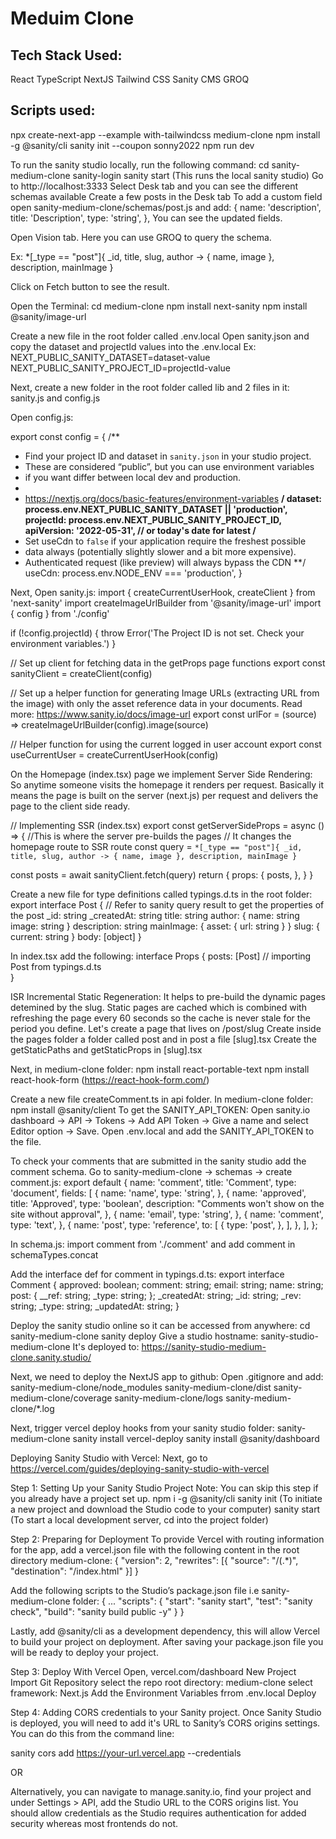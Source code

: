 # Meduim Clone

## Tech Stack Used:

React
TypeScript
NextJS
Tailwind CSS
Sanity CMS
GROQ

## Scripts used:

npx create-next-app --example with-tailwindcss medium-clone
npm install -g @sanity/cli
sanity init --coupon sonny2022
npm run dev

To run the sanity studio locally, run the following command:
cd sanity-medium-clone
sanity-login
sanity start (This runs the local sanity studio)
Go to http://localhost:3333
Select Desk tab and you can see the different schemas available
Create a few posts in the Desk tab
To add a custom field open sanity-medium-clone/schemas/post.js and add:
{
name: 'description',
title: 'Description',
type: 'string',
},
You can see the updated fields.

Open Vision tab. Here you can use GROQ to query the schema.

Ex: \*[_type == "post"]{
\_id,
title,
slug,
author -> {
name,
image
},
description,
mainImage
}

Click on Fetch button to see the result.

Open the Terminal:
cd medium-clone
npm install next-sanity
npm install @sanity/image-url

Create a new file in the root folder called .env.local
Open sanity.json and copy the dataset and projectId values into the .env.local
Ex:
NEXT_PUBLIC_SANITY_DATASET=dataset-value
NEXT_PUBLIC_SANITY_PROJECT_ID=projectId-value

Next, create a new folder in the root folder called lib and 2 files in it:
sanity.js and config.js

Open config.js:

export const config = {
/\*\*

- Find your project ID and dataset in `sanity.json` in your studio project.
- These are considered “public”, but you can use environment variables
- if you want differ between local dev and production.
-
- https://nextjs.org/docs/basic-features/environment-variables
  **/
  dataset: process.env.NEXT_PUBLIC_SANITY_DATASET || 'production',
  projectId: process.env.NEXT_PUBLIC_SANITY_PROJECT_ID,
  apiVersion: '2022-05-31', // or today's date for latest
  /**
- Set useCdn to `false` if your application require the freshest possible
- data always (potentially slightly slower and a bit more expensive).
- Authenticated request (like preview) will always bypass the CDN
  \*\*/
  useCdn: process.env.NODE_ENV === 'production',
  }

Next, Open sanity.js:
import { createCurrentUserHook, createClient } from 'next-sanity'
import createImageUrlBuilder from '@sanity/image-url'
import { config } from './config'

if (!config.projectId) {
throw Error('The Project ID is not set. Check your environment variables.')
}

// Set up client for fetching data in the getProps page functions
export const sanityClient = createClient(config)

// Set up a helper function for generating Image URLs (extracting URL from the image) with only the asset reference data in your documents. Read more: https://www.sanity.io/docs/image-url
export const urlFor = (source) => createImageUrlBuilder(config).image(source)

// Helper function for using the current logged in user account
export const useCurrentUser = createCurrentUserHook(config)

On the Homepage (index.tsx) page we implement Server Side Rendering: So anytime someone visits the homepage it renders per request.
Basically it means the page is built on the server (next.js) per request and delivers the page to the client side ready.

// Implementing SSR (index.tsx)
export const getServerSideProps = async () => {
//This is where the server pre-builds the pages
// It changes the homepage route to SSR route
const query = `*[_type == "post"]{ _id, title, slug, author -> { name, image }, description, mainImage }`

const posts = await sanityClient.fetch(query)
return {
props: {
posts,
},
}
}

Create a new file for type definitions called typings.d.ts in the root folder:
export interface Post {
// Refer to sanity query result to get the properties of the post
\_id: string
\_createdAt: string
title: string
author: {
name: string
image: string
}
description: string
mainImage: { asset: { url: string } }
slug: {
current: string
}
body: [object]
}

In index.tsx add the following:
interface Props {
posts: [Post] // importing Post from typings.d.ts  
}

ISR Incremental Static Regeneration:
It helps to pre-build the dynamic pages detemined by the slug.
Static pages are cached which is combined with refreshing the page every 60 seconds so the cache is never stale for the period you define.
Let's create a page that lives on /post/slug
Create inside the pages folder a folder called post and in post a file [slug].tsx
Create the getStaticPaths and getStaticProps in [slug].tsx

Next, in medium-clone folder:
npm install react-portable-text
npm install react-hook-form (https://react-hook-form.com/)

Create a new file createComment.ts in api folder.
In medium-clone folder: npm install @sanity/client
To get the SANITY_API_TOKEN:
Open sanity.io dashboard -> API -> Tokens -> Add API Token -> Give a name and select Editor option -> Save.
Open .env.local and add the SANITY_API_TOKEN to the file.

To check your comments that are submitted in the sanity studio add the comment schema.
Go to sanity-medium-clone -> schemas -> create comment.js:
export default {
name: 'comment',
title: 'Comment',
type: 'document',
fields: [
{
name: 'name',
type: 'string',
},
{
name: 'approved',
title: 'Approved',
type: 'boolean',
description: "Comments won't show on the site without approval",
},
{
name: 'email',
type: 'string',
},
{
name: 'comment',
type: 'text',
},
{
name: 'post',
type: 'reference',
to: [
{
type: 'post',
},
],
},
],
};

In schema.js:
import comment from './comment' and add comment in schemaTypes.concat

Add the interface def for comment in typings.d.ts:
export interface Comment {
approved: boolean;
comment: string;
email: string;
name: string;
post: {
\_\_ref: string;
\_type: string;
};
\_createdAt: string;
\_id: string;
\_rev: string;
\_type: string;
\_updatedAt: string;
}

Deploy the sanity studio online so it can be accessed from anywhere:
cd sanity-medium-clone
sanity deploy
Give a studio hostname: sanity-studio-medium-clone
It's deployed to: https://sanity-studio-medium-clone.sanity.studio/

Next, we need to deploy the NextJS app to github:
Open .gitignore and add:
sanity-medium-clone/node_modules
sanity-medium-clone/dist
sanity-medium-clone/coverage
sanity-medium-clone/logs
sanity-medium-clone/\*.log

Next, trigger vercel deploy hooks from your sanity studio folder: sanity-medium-clone
sanity install vercel-deploy
sanity install @sanity/dashboard

Deploying Sanity Studio with Vercel:
Next, go to https://vercel.com/guides/deploying-sanity-studio-with-vercel

Step 1: Setting Up your Sanity Studio Project
Note: You can skip this step if you already have a project set up.
npm i -g @sanity/cli
sanity init (To initiate a new project and download the Studio code to your computer)
sanity start (To start a local development server, cd into the project folder)

Step 2: Preparing for Deployment
To provide Vercel with routing information for the app, add a vercel.json file with the following content in the root directory medium-clone:
{
"version": 2,
"rewrites": [{ "source": "/(.*)", "destination": "/index.html" }]
}

Add the following scripts to the Studio’s package.json file i.e sanity-medium-clone folder:
{
...
"scripts": {
"start": "sanity start",
"test": "sanity check",
"build": "sanity build public -y"
}
}

Lastly, add @sanity/cli as a development dependency, this will allow Vercel to build your project on deployment.
After saving your package.json file you will be ready to deploy your project.

Step 3: Deploy With Vercel
Open, vercel.com/dashboard
New Project
Import Git Repository
select the repo root directory: medium-clone
select framework: Next.js
Add the Environment Variables frrom .env.local
Deploy

Step 4: Adding CORS credentials to your Sanity project.
Once Sanity Studio is deployed, you will need to add it's URL to Sanity’s CORS origins settings. You can do this from the command line:

sanity cors add https://your-url.vercel.app --credentials

OR

Alternatively, you can navigate to manage.sanity.io, find your project and under Settings > API, add the Studio URL to the CORS origins list. You should allow credentials as the Studio requires authentication for added security whereas most frontends do not.
